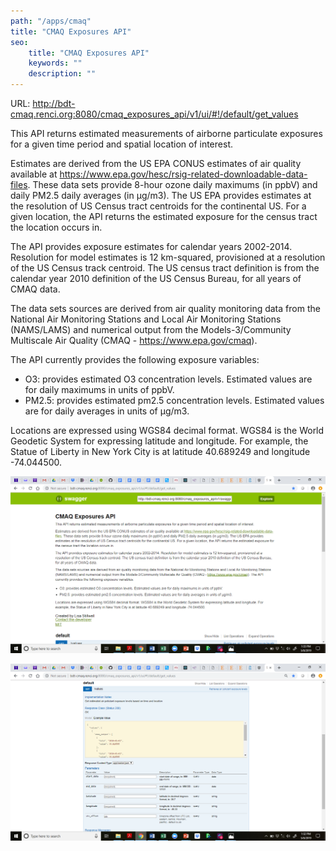 ```yaml
---
path: "/apps/cmaq"
title: "CMAQ Exposures API"
seo:
    title: "CMAQ Exposures API"
    keywords: ""
    description: ""
---
```


URL: http://bdt-cmaq.renci.org:8080/cmaq_exposures_api/v1/ui/#!/default/get_values

This API returns estimated measurements of airborne particulate exposures for a given time period and spatial location of interest.

Estimates are derived from the US EPA CONUS estimates of air quality available at https://www.epa.gov/hesc/rsig-related-downloadable-data-files. These data sets provide 8-hour ozone daily maximums (in ppbV) and daily PM2.5 daily averages (in µg/m3). The US EPA provides estimates at the resolution of US Census tract centroids for the continental US. For a given location, the API returns the estimated exposure for the census tract the location occurs in.

The API provides exposure estimates for calendar years 2002-2014. Resolution for model estimates is 12 km-squared, provisioned at a resolution of the US Census track centroid. The US census tract definition is from the calendar year 2010 definition of the US Census Bureau, for all years of CMAQ data.

The data sets sources are derived from air quality monitoring data from the National Air Monitoring Stations and Local Air Monitoring Stations (NAMS/LAMS) and numerical output from the Models-3/Community Multiscale Air Quality (CMAQ - https://www.epa.gov/cmaq).

The API currently provides the following exposure variables:

- O3: provides estimated O3 concentration levels. Estimated values are for daily maximums in units of ppbV.
- PM2.5: provides estimated pm2.5 concentration levels. Estimated values are for daily averages in units of µg/m3.

Locations are expressed using WGS84 decimal format. WGS84 is the World Geodetic System for expressing latitude and longitude. For example, the Statue of Liberty in New York City is at latitude 40.689249 and longitude -74.044500.

![Screenshot of CMAQ Exposures API in Swagger](cmaq-swagger.png)

![Screenshot depicting details about the values endpoint of the CMAQ Exposures API](cmaq-values-endpoint.png)

